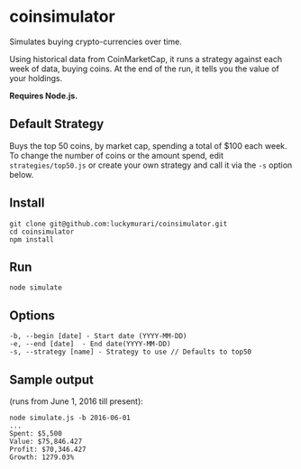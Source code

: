 # coinsimulator
Simulates buying crypto-currencies over time.

Using historical data from CoinMarketCap, it runs a strategy against each week of data, buying coins.
At the end of the run, it tells you the value of your holdings.

**Requires Node.js.**

## Default Strategy
Buys the top 50 coins, by market cap, spending a total of $100 each week.  To change the number of coins or the amount spend, 
edit `strategies/top50.js` or create your own strategy and call it via the `-s` option below.

## Install
```
git clone git@github.com:luckymurari/coinsimulator.git
cd coinsimulator
npm install
```
## Run
```
node simulate
```
## Options
```
-b, --begin [date] - Start date (YYYY-MM-DD)
-e, --end [date]  - End date(YYYY-MM-DD)
-s, --strategy [name] - Strategy to use // Defaults to top50
```
## Sample output
(runs from June 1, 2016 till present):
```
node simulate.js -b 2016-06-01
...
Spent: $5,500
Value: $75,846.427
Profit: $70,346.427
Growth: 1279.03%
```
